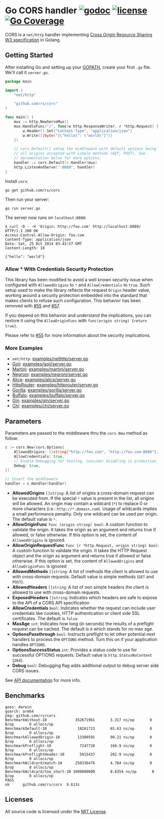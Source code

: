# Go CORS handler [![godoc](http://img.shields.io/badge/godoc-reference-blue.svg?style=flat)](https://godoc.org/github.com/rs/cors) [![license](http://img.shields.io/badge/license-MIT-red.svg?style=flat)](https://raw.githubusercontent.com/rs/cors/master/LICENSE) [![Go Coverage](https://github.com/rs/cors/wiki/coverage.svg)](https://raw.githack.com/wiki/rs/cors/coverage.html)

CORS is a `net/http` handler implementing [Cross Origin Resource Sharing W3 specification](http://www.w3.org/TR/cors/) in Golang.

## Getting Started

After installing Go and setting up your [GOPATH](http://golang.org/doc/code.html#GOPATH), create your first `.go` file. We'll call it `server.go`.

```go
package main

import (
    "net/http"

    "github.com/rs/cors"
)

func main() {
    mux := http.NewServeMux()
    mux.HandleFunc("/", func(w http.ResponseWriter, r *http.Request) {
        w.Header().Set("Content-Type", "application/json")
        w.Write([]byte("{\"hello\": \"world\"}"))
    })

    // cors.Default() setup the middleware with default options being
    // all origins accepted with simple methods (GET, POST). See
    // documentation below for more options.
    handler := cors.Default().Handler(mux)
    http.ListenAndServe(":8080", handler)
}
```

Install `cors`:

    go get github.com/rs/cors

Then run your server:

    go run server.go

The server now runs on `localhost:8080`:

    $ curl -D - -H 'Origin: http://foo.com' http://localhost:8080/
    HTTP/1.1 200 OK
    Access-Control-Allow-Origin: foo.com
    Content-Type: application/json
    Date: Sat, 25 Oct 2014 03:43:57 GMT
    Content-Length: 18

    {"hello": "world"}

### Allow * With Credentials Security Protection

This library has been modified to avoid a well known security issue when configured with `AllowedOrigins` to `*` and `AllowCredentials` to `true`. Such setup used to make the library reflects the request `Origin` header value, working around a security protection embedded into the standard that makes clients to refuse such configuration. This behavior has been removed with [#55](https://github.com/rs/cors/issues/55) and [#57](https://github.com/rs/cors/issues/57).

If you depend on this behavior and understand the implications, you can restore it using the `AllowOriginFunc` with `func(origin string) {return true}`.

Please refer to [#55](https://github.com/rs/cors/issues/55) for more information about the security implications.

### More Examples

* `net/http`: [examples/nethttp/server.go](https://github.com/rs/cors/blob/master/examples/nethttp/server.go)
* [Goji](https://goji.io): [examples/goji/server.go](https://github.com/rs/cors/blob/master/examples/goji/server.go)
* [Martini](http://martini.codegangsta.io): [examples/martini/server.go](https://github.com/rs/cors/blob/master/examples/martini/server.go)
* [Negroni](https://github.com/codegangsta/negroni): [examples/negroni/server.go](https://github.com/rs/cors/blob/master/examples/negroni/server.go)
* [Alice](https://github.com/justinas/alice): [examples/alice/server.go](https://github.com/rs/cors/blob/master/examples/alice/server.go)
* [HttpRouter](https://github.com/julienschmidt/httprouter): [examples/httprouter/server.go](https://github.com/rs/cors/blob/master/examples/httprouter/server.go)
* [Gorilla](http://www.gorillatoolkit.org/pkg/mux): [examples/gorilla/server.go](https://github.com/rs/cors/blob/master/examples/gorilla/server.go)
* [Buffalo](https://gobuffalo.io): [examples/buffalo/server.go](https://github.com/rs/cors/blob/master/examples/buffalo/server.go)
* [Gin](https://gin-gonic.github.io/gin): [examples/gin/server.go](https://github.com/rs/cors/blob/master/examples/gin/server.go)
* [Chi](https://github.com/go-chi/chi): [examples/chi/server.go](https://github.com/rs/cors/blob/master/examples/chi/server.go)

## Parameters

Parameters are passed to the middleware thru the `cors.New` method as follow:

```go
c := cors.New(cors.Options{
    AllowedOrigins: []string{"http://foo.com", "http://foo.com:8080"},
    AllowCredentials: true,
    // Enable Debugging for testing, consider disabling in production
    Debug: true,
})

// Insert the middleware
handler = c.Handler(handler)
```

* **AllowedOrigins** `[]string`: A list of origins a cross-domain request can be executed from. If the special `*` value is present in the list, all origins will be allowed. An origin may contain a wildcard (`*`) to replace 0 or more characters (i.e.: `http://*.domain.com`). Usage of wildcards implies a small performance penality. Only one wildcard can be used per origin. The default value is `*`.
* **AllowOriginFunc** `func (origin string) bool`: A custom function to validate the origin. It takes the origin as an argument and returns true if allowed, or false otherwise. If this option is set, the content of `AllowedOrigins` is ignored.
* **AllowOriginRequestFunc** `func (r *http.Request, origin string) bool`: A custom function to validate the origin. It takes the HTTP Request object and the origin as argument and returns true if allowed or false otherwise. If this option is set, the content of `AllowedOrigins` and `AllowOriginFunc` is ignored
* **AllowedMethods** `[]string`: A list of methods the client is allowed to use with cross-domain requests. Default value is simple methods (`GET` and `POST`).
* **AllowedHeaders** `[]string`: A list of non simple headers the client is allowed to use with cross-domain requests.
* **ExposedHeaders** `[]string`: Indicates which headers are safe to expose to the API of a CORS API specification
* **AllowCredentials** `bool`: Indicates whether the request can include user credentials like cookies, HTTP authentication or client side SSL certificates. The default is `false`.
* **MaxAge** `int`: Indicates how long (in seconds) the results of a preflight request can be cached. The default is `0` which stands for no max age.
* **OptionsPassthrough** `bool`: Instructs preflight to let other potential next handlers to process the `OPTIONS` method. Turn this on if your application handles `OPTIONS`.
* **OptionsSuccessStatus** `int`: Provides a status code to use for successful OPTIONS requests. Default value is `http.StatusNoContent` (`204`).
* **Debug** `bool`: Debugging flag adds additional output to debug server side CORS issues.

See [API documentation](http://godoc.org/github.com/rs/cors) for more info.

## Benchmarks

```
goos: darwin
goarch: arm64
pkg: github.com/rs/cors
BenchmarkWithout-10             352671961       3.317 ns/op       0 B/op       0 allocs/op
BenchmarkDefault-10              18261723       65.63 ns/op       0 B/op       0 allocs/op
BenchmarkAllowedOrigin-10        13309591       90.21 ns/op       0 B/op       0 allocs/op
BenchmarkPreflight-10             7247728       166.9 ns/op       0 B/op       0 allocs/op
BenchmarkPreflightHeader-10       5915437       202.9 ns/op       0 B/op       0 allocs/op
BenchmarkWildcard/match-10      250336476       4.784 ns/op       0 B/op       0 allocs/op
BenchmarkWildcard/too_short-10 1000000000       0.6354 ns/op       0 B/op       0 allocs/op
PASS
ok  	github.com/rs/cors	9.613s
```

## Licenses

All source code is licensed under the [MIT License](https://raw.github.com/rs/cors/master/LICENSE).
